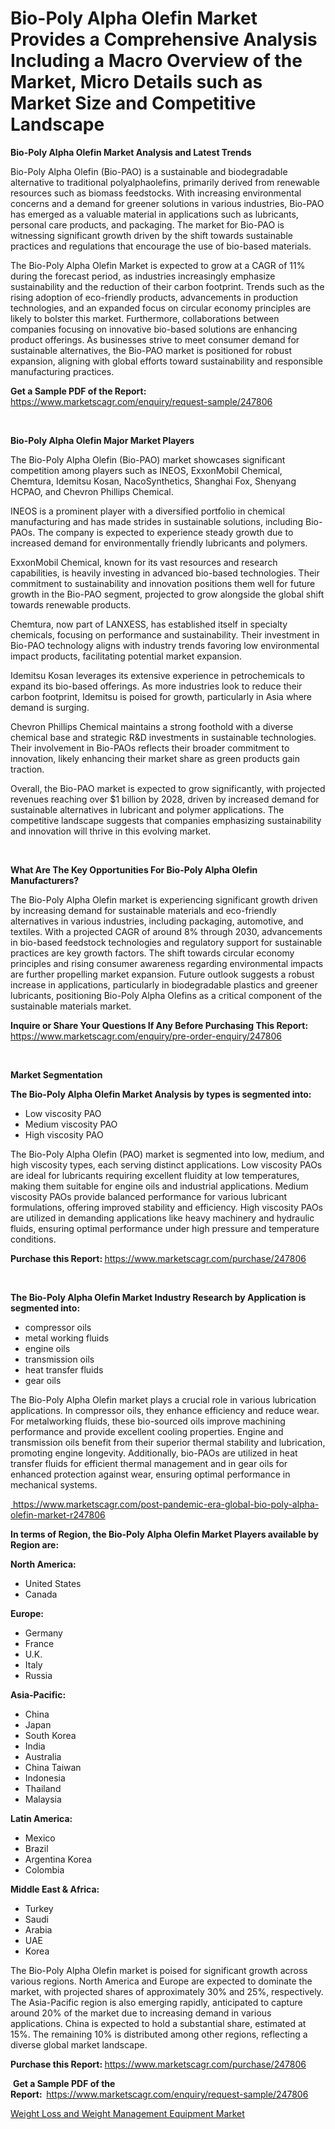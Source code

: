 <p><h1>Bio-Poly Alpha Olefin Market Provides a Comprehensive Analysis Including a Macro Overview of the Market, Micro Details such as Market Size and Competitive Landscape</h1></p><p><strong>Bio-Poly Alpha Olefin Market Analysis and Latest Trends</strong></p>
<p><p>Bio-Poly Alpha Olefin (Bio-PAO) is a sustainable and biodegradable alternative to traditional polyalphaolefins, primarily derived from renewable resources such as biomass feedstocks. With increasing environmental concerns and a demand for greener solutions in various industries, Bio-PAO has emerged as a valuable material in applications such as lubricants, personal care products, and packaging. The market for Bio-PAO is witnessing significant growth driven by the shift towards sustainable practices and regulations that encourage the use of bio-based materials.</p><p>The Bio-Poly Alpha Olefin Market is expected to grow at a CAGR of 11% during the forecast period, as industries increasingly emphasize sustainability and the reduction of their carbon footprint. Trends such as the rising adoption of eco-friendly products, advancements in production technologies, and an expanded focus on circular economy principles are likely to bolster this market. Furthermore, collaborations between companies focusing on innovative bio-based solutions are enhancing product offerings. As businesses strive to meet consumer demand for sustainable alternatives, the Bio-PAO market is positioned for robust expansion, aligning with global efforts toward sustainability and responsible manufacturing practices.</p></p>
<p><strong>Get a Sample PDF of the Report:&nbsp;</strong> <a href="https://www.marketscagr.com/enquiry/request-sample/247806?utm_campaign=3292&utm_medium=2&utm_source=Github&utm_content=ia&utm_term=30032025&utm_id=bio-poly-alpha-olefin">https://www.marketscagr.com/enquiry/request-sample/247806</a></p>
<p>&nbsp;</p>
<p><strong>Bio-Poly Alpha Olefin Major Market Players</strong></p>
<p><p>The Bio-Poly Alpha Olefin (Bio-PAO) market showcases significant competition among players such as INEOS, ExxonMobil Chemical, Chemtura, Idemitsu Kosan, NacoSynthetics, Shanghai Fox, Shenyang HCPAO, and Chevron Phillips Chemical. </p><p>INEOS is a prominent player with a diversified portfolio in chemical manufacturing and has made strides in sustainable solutions, including Bio-PAOs. The company is expected to experience steady growth due to increased demand for environmentally friendly lubricants and polymers.</p><p>ExxonMobil Chemical, known for its vast resources and research capabilities, is heavily investing in advanced bio-based technologies. Their commitment to sustainability and innovation positions them well for future growth in the Bio-PAO segment, projected to grow alongside the global shift towards renewable products.</p><p>Chemtura, now part of LANXESS, has established itself in specialty chemicals, focusing on performance and sustainability. Their investment in Bio-PAO technology aligns with industry trends favoring low environmental impact products, facilitating potential market expansion.</p><p>Idemitsu Kosan leverages its extensive experience in petrochemicals to expand its bio-based offerings. As more industries look to reduce their carbon footprint, Idemitsu is poised for growth, particularly in Asia where demand is surging.</p><p>Chevron Phillips Chemical maintains a strong foothold with a diverse chemical base and strategic R&D investments in sustainable technologies. Their involvement in Bio-PAOs reflects their broader commitment to innovation, likely enhancing their market share as green products gain traction.</p><p>Overall, the Bio-PAO market is expected to grow significantly, with projected revenues reaching over $1 billion by 2028, driven by increased demand for sustainable alternatives in lubricant and polymer applications. The competitive landscape suggests that companies emphasizing sustainability and innovation will thrive in this evolving market.</p></p>
<p>&nbsp;</p>
<p><strong>What Are The Key Opportunities For Bio-Poly Alpha Olefin Manufacturers?</strong></p>
<p><p>The Bio-Poly Alpha Olefin market is experiencing significant growth driven by increasing demand for sustainable materials and eco-friendly alternatives in various industries, including packaging, automotive, and textiles. With a projected CAGR of around 8% through 2030, advancements in bio-based feedstock technologies and regulatory support for sustainable practices are key growth factors. The shift towards circular economy principles and rising consumer awareness regarding environmental impacts are further propelling market expansion. Future outlook suggests a robust increase in applications, particularly in biodegradable plastics and greener lubricants, positioning Bio-Poly Alpha Olefins as a critical component of the sustainable materials market.</p></p>
<p><strong>Inquire or Share Your Questions If Any Before Purchasing This Report:</strong> <a href="https://www.marketscagr.com/enquiry/pre-order-enquiry/247806?utm_campaign=3292&utm_medium=2&utm_source=Github&utm_content=ia&utm_term=30032025&utm_id=bio-poly-alpha-olefin">https://www.marketscagr.com/enquiry/pre-order-enquiry/247806</a></p>
<p>&nbsp;</p>
<p><strong>Market Segmentation</strong></p>
<p><strong>The Bio-Poly Alpha Olefin Market Analysis by types is segmented into:</strong></p>
<p><ul><li>Low viscosity PAO</li><li>Medium viscosity PAO</li><li>High viscosity PAO</li></ul></p>
<p><p>The Bio-Poly Alpha Olefin (PAO) market is segmented into low, medium, and high viscosity types, each serving distinct applications. Low viscosity PAOs are ideal for lubricants requiring excellent fluidity at low temperatures, making them suitable for engine oils and industrial applications. Medium viscosity PAOs provide balanced performance for various lubricant formulations, offering improved stability and efficiency. High viscosity PAOs are utilized in demanding applications like heavy machinery and hydraulic fluids, ensuring optimal performance under high pressure and temperature conditions.</p></p>
<p><strong>Purchase this Report:&nbsp;</strong><a href="https://www.marketscagr.com/purchase/247806?utm_campaign=3292&utm_medium=2&utm_source=Github&utm_content=ia&utm_term=30032025&utm_id=bio-poly-alpha-olefin">https://www.marketscagr.com/purchase/247806</a></p>
<p>&nbsp;</p>
<p><strong>The Bio-Poly Alpha Olefin Market Industry Research by Application is segmented into:</strong></p>
<p><ul><li>compressor oils</li><li>metal working fluids</li><li>engine oils</li><li>transmission oils</li><li>heat transfer fluids</li><li>gear oils</li></ul></p>
<p><p>The Bio-Poly Alpha Olefin market plays a crucial role in various lubrication applications. In compressor oils, they enhance efficiency and reduce wear. For metalworking fluids, these bio-sourced oils improve machining performance and provide excellent cooling properties. Engine and transmission oils benefit from their superior thermal stability and lubrication, promoting engine longevity. Additionally, bio-PAOs are utilized in heat transfer fluids for efficient thermal management and in gear oils for enhanced protection against wear, ensuring optimal performance in mechanical systems.</p></p>
<p><a href="https://www.marketscagr.com/post-pandemic-era-global-bio-poly-alpha-olefin-market-r247806?utm_campaign=3292&utm_medium=2&utm_source=Github&utm_content=ia&utm_term=30032025&utm_id=bio-poly-alpha-olefin">&nbsp;https://www.marketscagr.com/post-pandemic-era-global-bio-poly-alpha-olefin-market-r247806</a></p>
<p><strong>In terms of Region, the Bio-Poly Alpha Olefin Market Players available by Region are:</strong></p>
<p>
    <p> <strong> North America: </strong>
        <ul>
            <li>United States</li>
            <li>Canada</li>
        </ul>
        </p> 
    <p> <strong> Europe: </strong>
        <ul>
            <li>Germany</li>
            <li>France</li>
            <li>U.K.</li>
            <li>Italy</li>
            <li>Russia</li>
        </ul>
        </p> 
    <p> <strong> Asia-Pacific: </strong>
        <ul>
            <li>China</li>
            <li>Japan</li>
            <li>South Korea</li>
            <li>India</li>
            <li>Australia</li>
            <li>China Taiwan</li>
            <li>Indonesia</li>
            <li>Thailand</li>
            <li>Malaysia</li>
        </ul>
        </p> 
    <p> <strong> Latin America: </strong>
        <ul>
            <li>Mexico</li>
            <li>Brazil</li>
            <li>Argentina Korea</li>
            <li>Colombia</li>
        </ul>
        </p> 
    <p> <strong> Middle East & Africa: </strong>
        <ul>
            <li>Turkey</li>
            <li>Saudi</li>
            <li>Arabia</li>
            <li>UAE</li>
            <li>Korea</li>
        </ul>
    </p>
    </p>
<p><p>The Bio-Poly Alpha Olefin market is poised for significant growth across various regions. North America and Europe are expected to dominate the market, with projected shares of approximately 30% and 25%, respectively. The Asia-Pacific region is also emerging rapidly, anticipated to capture around 20% of the market due to increasing demand in various applications. China is expected to hold a substantial share, estimated at 15%. The remaining 10% is distributed among other regions, reflecting a diverse global market landscape.</p></p>
<p><strong>Purchase this Report: </strong><a href="https://www.marketscagr.com/purchase/247806?utm_campaign=3292&utm_medium=2&utm_source=Github&utm_content=ia&utm_term=30032025&utm_id=bio-poly-alpha-olefin">https://www.marketscagr.com/purchase/247806</a></p>
<p>&nbsp;<strong>Get a Sample PDF of the Report:&nbsp;&nbsp;</strong><a href="https://www.marketscagr.com/enquiry/request-sample/247806?utm_campaign=3292&utm_medium=2&utm_source=Github&utm_content=ia&utm_term=30032025&utm_id=bio-poly-alpha-olefin">https://www.marketscagr.com/enquiry/request-sample/247806</a></p>
<p><strong></strong></p>
<p><p><a href="https://github.com/shafriusizi/Market-Research-Report-List-1/blob/main/weight-loss-and-weight-management-equipment-market.md?utm_campaign=3292&utm_medium=2&utm_source=Github&utm_content=ia&utm_term=30032025&utm_id=bio-poly-alpha-olefin">Weight Loss and Weight Management Equipment Market</a></p></p>